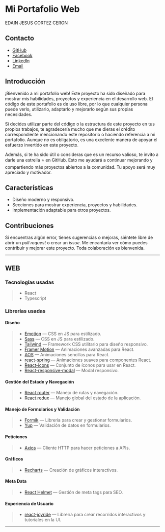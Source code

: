 # Mi Portafolio Web

EDAIN JESUS CORTEZ CERON

## Contacto

* [GitHub](https://github.com/Astralzz)
* [Facebook](https://www.facebook.com/lAstralz)
* [LinkedIn](https://linkedin.com/in/edain-jesus-cortez-ceron-23b26b155)
* [Email](mailto:dayind@hotmail.com)

## Introducción

¡Bienvenido a mi portafolio web! Este proyecto ha sido diseñado para mostrar mis habilidades, proyectos y experiencia en el desarrollo web. El código de este portafolio es de uso libre, por lo que cualquier persona puede verlo, utilizarlo, adaptarlo y mejorarlo según sus propias necesidades.

Si decides utilizar parte del código o la estructura de este proyecto en tus propios trabajos, te agradecería mucho que me dieras el crédito correspondiente mencionando este repositorio o haciendo referencia a mi portafolio. Aunque no es obligatorio, es una excelente manera de apoyar el esfuerzo invertido en este proyecto.

Además, si te ha sido útil o consideras que es un recurso valioso, te invito a darle una estrella ⭐ en GitHub. Esto me ayudará a continuar mejorando y compartiendo más proyectos abiertos a la comunidad. Tu apoyo será muy apreciado y motivador.

## Características

* Diseño moderno y responsivo.
* Secciones para mostrar experiencia, proyectos y habilidades.
* Implementación adaptable para otros proyectos.

## Contribuciones

Si encuentras algún error, tienes sugerencias o mejoras, siéntete libre de abrir un _pull request_ o crear un _issue_. Me encantaría ver cómo puedes contribuir y mejorar este proyecto. Toda colaboración es bienvenida.

---

## WEB

### **Tecnologías usadas**

> * React
> * Typescript

### **Librerías usadas**

#### **Diseño**

> * [Emotion](https://emotion.sh) — CSS en JS para estilizado.
> * [Sass](https://sass-lang.com) — CSS en JS para estilizado.
> * [Tailwind](https://tailwindcss.com) — Framework CSS utilitario para diseño responsivo.
> * [Framer Motion](https://www.framer.com/motion) — Animaciones avanzadas para React.
> * [AOS](https://michalsnik.github.io/aos) — Animaciones sencillas para React.
> * [react-spring](https://react-spring.dev) — Animaciones suaves para componentes React.
> * [React-icons](https://react-icons.github.io/react-icons) — Conjunto de íconos para usar en React.
> * [React-responsive-modal](https://react-responsive-modal.leopradel.com) — Modal responsivo.

#### **Gestión del Estado y Navegación**

> * [React router](https://reactrouter.com) — Manejo de rutas y navegación.
> * [React redux](https://react-redux.js.org) — Manejo global del estado de la aplicación.

#### **Manejo de Formularios y Validación**

> * [Formik](https://formik.org) — Librería para crear y gestionar formularios.
> * [Yup](https://yup-docs.vercel.app) — Validación de datos en formularios.

#### **Peticiones**

> * [Axios](https://axios-http.com) — Cliente HTTP para hacer peticiones a APIs.

#### **Gráficos**

> * [Recharts](https://recharts.org) — Creación de gráficos interactivos.

#### **Meta Data**

> * [React Helmet](https://github.com/nfl/react-helmet) — Gestión de meta tags para SEO.

#### **Experiencia de Usuario**

> * [react-joyride](https://react-joyride.com) — Librería para crear recorridos interactivos y tutoriales en la UI.

---
